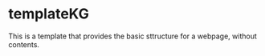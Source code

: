 # templateKG
This is a template that provides the basic sttructure for a webpage, without contents.
